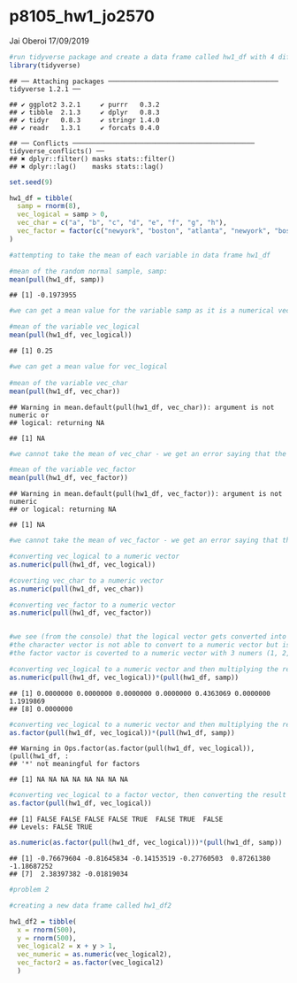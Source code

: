 p8105\_hw1\_jo2570
================
Jai Oberoi
17/09/2019

``` r
#run tidyverse package and create a data frame called hw1_df with 4 different types of variables 
library(tidyverse)
```

    ## ── Attaching packages ─────────────────────────────────────────── tidyverse 1.2.1 ──

    ## ✔ ggplot2 3.2.1     ✔ purrr   0.3.2
    ## ✔ tibble  2.1.3     ✔ dplyr   0.8.3
    ## ✔ tidyr   0.8.3     ✔ stringr 1.4.0
    ## ✔ readr   1.3.1     ✔ forcats 0.4.0

    ## ── Conflicts ────────────────────────────────────────────── tidyverse_conflicts() ──
    ## ✖ dplyr::filter() masks stats::filter()
    ## ✖ dplyr::lag()    masks stats::lag()

``` r
set.seed(9)

hw1_df = tibble( 
  samp = rnorm(8), 
  vec_logical = samp > 0,
  vec_char = c("a", "b", "c", "d", "e", "f", "g", "h"),
  vec_factor = factor(c("newyork", "boston", "atlanta", "newyork", "boston", "atlanta", "newyork", "boston"))
)

#attempting to take the mean of each variable in data frame hw1_df 

#mean of the random normal sample, samp: 
mean(pull(hw1_df, samp))
```

    ## [1] -0.1973955

``` r
#we can get a mean value for the variable samp as it is a numerical vector 

#mean of the variable vec_logical
mean(pull(hw1_df, vec_logical))  
```

    ## [1] 0.25

``` r
#we can get a mean value for vec_logical 
    
#mean of the variable vec_char
mean(pull(hw1_df, vec_char))  
```

    ## Warning in mean.default(pull(hw1_df, vec_char)): argument is not numeric or
    ## logical: returning NA

    ## [1] NA

``` r
#we cannot take the mean of vec_char - we get an error saying that the argument is not numeric or logical and the result returns NA 

#mean of the variable vec_factor
mean(pull(hw1_df, vec_factor)) 
```

    ## Warning in mean.default(pull(hw1_df, vec_factor)): argument is not numeric
    ## or logical: returning NA

    ## [1] NA

``` r
#we cannot take the mean of vec_factor - we get an error saying that the argument is not numeric or logical and the result returns NA 
```

``` r
#converting vec_logical to a numeric vector 
as.numeric(pull(hw1_df, vec_logical))

#coverting vec_char to a numeric vector 
as.numeric(pull(hw1_df, vec_char))

#converting vec_factor to a numeric vector 
as.numeric(pull(hw1_df, vec_factor))


#we see (from the console) that the logical vector gets converted into a binary numeric vector (FALSE = 0 and TRUE = 1)
#the character vector is not able to convert to a numeric vector but is forced to give a vector of NA values of the same length 
#the factor vactor is coverted to a numeric vector with 3 numers (1, 2, 3) representing the factor levels 
```

``` r
#converting vec_logical to a numeric vector and then multiplying the result by samp
as.numeric(pull(hw1_df, vec_logical))*(pull(hw1_df, samp))
```

    ## [1] 0.0000000 0.0000000 0.0000000 0.0000000 0.4363069 0.0000000 1.1919869
    ## [8] 0.0000000

``` r
#converting vec_logical to a numeric vector and then multiplying the result by samp
as.factor(pull(hw1_df, vec_logical))*(pull(hw1_df, samp))
```

    ## Warning in Ops.factor(as.factor(pull(hw1_df, vec_logical)), (pull(hw1_df, :
    ## '*' not meaningful for factors

    ## [1] NA NA NA NA NA NA NA NA

``` r
#converting vec_logical to a factor vector, then converting the result into a numeric and then multiplying by the random normal samp 
as.factor(pull(hw1_df, vec_logical))
```

    ## [1] FALSE FALSE FALSE FALSE TRUE  FALSE TRUE  FALSE
    ## Levels: FALSE TRUE

``` r
as.numeric(as.factor(pull(hw1_df, vec_logical)))*(pull(hw1_df, samp))
```

    ## [1] -0.76679604 -0.81645834 -0.14153519 -0.27760503  0.87261380 -1.18687252
    ## [7]  2.38397382 -0.01819034

``` r
#problem 2 

#creating a new data frame called hw1_df2 

hw1_df2 = tibble(
  x = rnorm(500),
  y = rnorm(500),
  vec_logical2 = x + y > 1,
  vec_numeric = as.numeric(vec_logical2),
  vec_factor2 = as.factor(vec_logical2)
  )     
```
